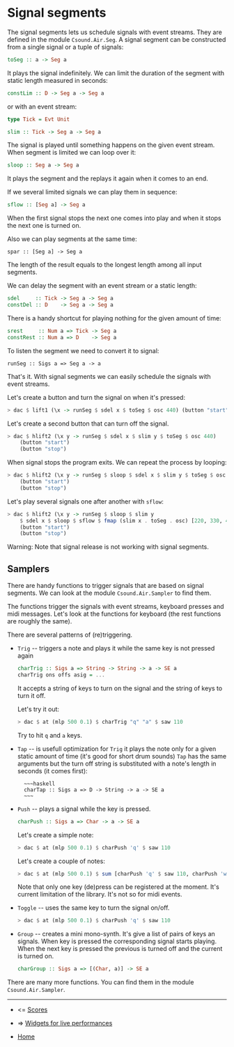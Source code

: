Signal segments
=====================================

The signal segments lets us schedule signals with event streams.
They are defined in the module `Csound.Air.Seg`.
A signal segment can be constructed from a single signal or a tuple of signals:

~~~haskell
toSeg :: a -> Seg a
~~~

It plays the signal indefinitely. We can limit the duration of the segment
with static length measured in seconds:

~~~haskell
constLim :: D -> Seg a -> Seg a
~~~

or with an event stream:

~~~haskell
type Tick = Evt Unit

slim :: Tick -> Seg a -> Seg a
~~~

The signal is played until something happens on the given event stream.
When segment is limited we can loop over it:

~~~haskell
sloop :: Seg a -> Seg a
~~~

It plays the segment and the replays it again when it comes to an end.

If we several limited signals we can play them in sequence:

~~~haskell
sflow :: [Seg a] -> Seg a
~~~

When the first signal stops the next one comes into play and
when it stops the next one is turned on.

Also we can play segments at the same time:

~~~
spar :: [Seg a] -> Seg a
~~~

The length of the result equals to the longest length among all input segments.

We can delay the segment with an event stream or a static length:

~~~haskell
sdel     :: Tick -> Seg a -> Seg a
constDel :: D    -> Seg a -> Seg a
~~~

There is a handy shortcut for playing nothing for the given amount of time:

~~~haskell
srest     :: Num a => Tick -> Seg a
constRest :: Num a => D    -> Seg a
~~~

To listen the segment we need to convert it to signal:

~~~
runSeg :: Sigs a => Seg a -> a
~~~

That's it. With signal segments we can easily schedule the signals with 
event streams. 

Let's create a button and turn the signal on when it's pressed:

~~~haskell
> dac $ lift1 (\x -> runSeg $ sdel x $ toSeg $ osc 440) (button "start")
~~~

Let's create a second button that can turn off the signal.

~~~haskell
> dac $ hlift2 (\x y -> runSeg $ sdel x $ slim y $ toSeg $ osc 440) 
	(button "start") 
	(button "stop")
~~~

When signal stops the program exits. We can repeat the process by looping:

~~~haskell
> dac $ hlift2 (\x y -> runSeg $ sloop $ sdel x $ slim y $ toSeg $ osc 440) 
	(button "start") 
	(button "stop")
~~~

Let's play several signals one after another with `sflow`:

~~~haskell
> dac $ hlift2 (\x y -> runSeg $ sloop $ slim y 
	$ sdel x $ sloop $ sflow $ fmap (slim x . toSeg . osc) [220, 330, 440]) 
	(button "start") 
	(button "stop")
~~~


Warning: Note that signal release is not working with signal segments.

Samplers
---------------------------------

There are handy functions to trigger signals that are based on signal segments.
We can look at the module `Csound.Air.Sampler` to find them.

The functions trigger the signals with event streams, keyboard presses and midi messages.
Let's look at the functions for keyboard (the rest functions are roughly the same).

There are several patterns of (re)triggering.

* `Trig` -- triggers a note and plays it while the same key is not pressed again

	~~~haskell
	charTrig :: Sigs a => String -> String -> a -> SE a
	charTrig ons offs asig = ...
	~~~

	It accepts a string of keys to turn on the signal and the 
	string of keys to turn it off.

	Let's try it out:

	~~~haskell
	> dac $ at (mlp 500 0.1) $ charTrig "q" "a" $ saw 110
	~~~

	Try to hit `q` and `a` keys.

* `Tap` -- is usefull optimization for `Trig` it plays the note only for 
		a given static amount of time (it's good for short drum sounds)
		`Tap` has the same arguments but the turn off string is substituted
		with a note's length in seconds (it comes first):

		~~~haskell
		charTap :: Sigs a => D -> String -> a -> SE a
		~~~

* `Push` -- plays a signal while the key is pressed.

	~~~haskell
	charPush :: Sigs a => Char -> a -> SE a
	~~~

	Let's create a simple note:

	~~~haskell
	> dac $ at (mlp 500 0.1) $ charPush 'q' $ saw 110
	~~~

	Let's create a couple of notes:

	~~~haskell
	> dac $ at (mlp 500 0.1) $ sum [charPush 'q' $ saw 110, charPush 'w' $ saw (110 * 9 / 8)]
	~~~	

	Note that only one key (de)press can be registered at the moment. 
	It's current limitation of the library. It's not so for midi events.

* `Toggle` -- uses the same key to turn the signal on/off.

	~~~haskell
	> dac $ at (mlp 500 0.1) $ charPush 'q' $ saw 110
	~~~	


* `Group` -- creates a mini mono-synth. It's give a list of pairs
		of keys an signals. When key is pressed the corresponding 
		signal starts playing. When the next key is pressed 
		the previous is turned off and the current is turned on.

	~~~haskell
	charGroup :: Sigs a => [(Char, a)] -> SE a
	~~~

There are many more functions. You can find them in the module `Csound.Air.Sampler`.


----------------------------------------------------

* <= [Scores](https://github.com/anton-k/csound-expression/blob/master/tutorial/chapters/ScoresTutorial.md)

* => [Widgets for live performances](https://github.com/anton-k/csound-expression/blob/master/tutorial/chapters/LiveWidgetsTutorial.md)

* [Home](https://github.com/anton-k/csound-expression/blob/master/tutorial/Index.md)
